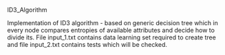 ID3_Algorithm

Implementation of ID3 algorithm - based on generic decision tree which in every node compares entropies of available attributes and decide how to divide its.
File input_1.txt contains data learning set required to create tree and file input_2.txt contains tests which will be checked.
